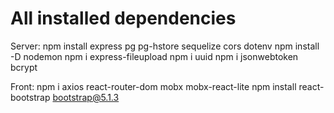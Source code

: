 # All installed dependencies

Server:
npm install express pg pg-hstore sequelize cors dotenv
npm install -D nodemon
npm i express-fileupload
npm i uuid
npm i jsonwebtoken bcrypt

Front:
npm i axios react-router-dom mobx mobx-react-lite
npm install react-bootstrap bootstrap@5.1.3